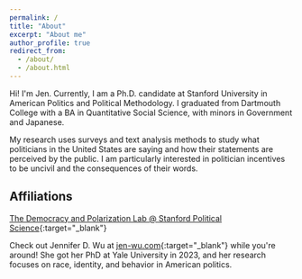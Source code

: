 ```yaml
---
permalink: /
title: "About"
excerpt: "About me"
author_profile: true
redirect_from: 
  - /about/
  - /about.html
---
```


Hi! I'm Jen. Currently, I am a Ph.D. candidate at Stanford University in American Politics and Political Methodology. I graduated from Dartmouth College with a BA in Quantitative Social Science, with minors in Government and Japanese.

My research uses surveys and text analysis methods to study what politicians in the United States are saying and how their statements are perceived by the public. I am particularly interested in politician incentives to be uncivil and the consequences of their words.

## Affiliations 

[The Democracy and Polarization Lab @ Stanford Political Science](https://stanforddpl.org/){:target="_blank"}


Check out Jennifer D. Wu at [jen-wu.com](https://www.jen-wu.com/){:target="_blank"} while you're around! She got her PhD at Yale University in 2023, and her research focuses on race, identity, and behavior in American politics.